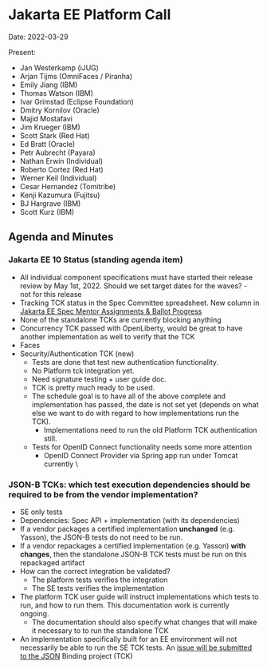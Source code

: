 # Jakarta EE Platform Call

Date: 2022-03-29

Present:

* Jan Westerkamp (iJUG)
* Arjan Tijms (OmniFaces / Piranha)
* Emily Jiang (IBM)
* Thomas Watson (IBM)
* Ivar Grimstad (Eclipse Foundation)
* Dmitry Kornilov (Oracle)
* Majid Mostafavi
* Jim Krueger (IBM)
* Scott Stark (Red Hat)
* Ed Bratt (Oracle)
* Petr Aubrecht (Payara)
* Nathan Erwin (Individual)
* Roberto Cortez (Red Hat)
* Werner Keil (Individual)
* Cesar Hernandez (Tomitribe)
* Kenji Kazumura (Fujitsu)
* BJ Hargrave (IBM)
* Scott Kurz (IBM)

## Agenda and Minutes

### Jakarta EE 10 Status (standing agenda item)

* All individual component specifications must have started their release review by May 1st, 2022. Should we set target dates for the waves? - not for this release
* Tracking TCK status in the Spec Committee spreadsheet. New column in [Jakarta EE Spec Mentor Assignments & Ballot Progress](https://docs.google.com/spreadsheets/d/1YTUpfdLZZrk2_UGwoX2w0seOCueRO3sQJIjWxpDAa7g/edit#gid=35969432)
* None of the standalone TCKs are currently blocking anything
* Concurrency TCK passed with OpenLiberty, would be great to have another implementation as well to verify that the TCK 
* Faces
* Security/Authentication TCK (new) 
    * Tests are done that test new authentication functionality.
    * No Platform tck integration yet.
    * Need signature testing + user guide doc.
    * TCK is pretty much ready to be used.
    * The schedule goal is to have all of the above complete and implementation has passed, the date is not set yet (depends on what else we want to do with regard to how implementations run the TCK).
        * Implementations need to run the old Platform TCK authentication still.
    * Tests for OpenID Connect functionality needs some more attention
        * OpenID Connect Provider via Spring app run under Tomcat currently \

### JSON-B TCKs: which test execution dependencies should be required to be from the vendor implementation?

* SE only tests
* Dependencies: Spec API + implementation (with its dependencies)
* If a vendor packages a certified implementation **unchanged** (e.g. Yasson), the JSON-B tests do not need to be run.
* If a vendor repackages a certified implementation (e.g. Yasson) **with changes**, then the standalone JSON-B TCK tests must be run on this repackaged artifact
* How can the correct integration be validated?
    * The platform tests verifies the integration
    * The SE tests verifies the implementation
* The platform TCK user guide will instruct implementations which tests to run, and how to run them. This documentation work is currently ongoing.
    * The documentation should also specify what changes that will make it necessary to to run the standalone TCK
* An implementation specifically built for an EE environment will not necessarily be able to run the SE TCK tests. An [issue will be submitted to the JSON](https://github.com/eclipse-ee4j/jsonb-api/) Binding project (TCK) 